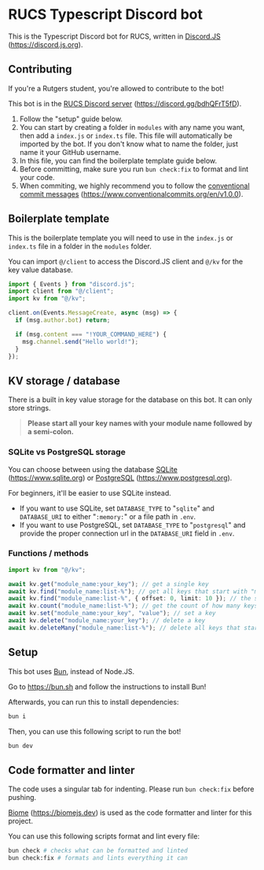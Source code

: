 # RUCS Typescript Discord bot

This is the Typescript Discord bot for RUCS, written in [Discord.JS](https://discord.js.org) (<https://discord.js.org>).

## Contributing

If you're a Rutgers student, you're allowed to contribute to the bot!

This bot is in the [RUCS Discord server](https://discord.gg/bdhQFrT5fD) (<https://discord.gg/bdhQFrT5fD>).

1. Follow the "setup" guide below.
2. You can start by creating a folder in `modules` with any name you want, then add a `index.js` or `index.ts` file. This file will automatically be imported by the bot. If you don't know what to name the folder, just name it your GitHub username.
3. In this file, you can find the boilerplate template guide below.
4. Before committing, make sure you run `bun check:fix` to format and lint your code.
5. When commiting, we highly recommend you to follow the [conventional commit messages](https://www.conventionalcommits.org/en/v1.0.0/) (<https://www.conventionalcommits.org/en/v1.0.0>).

## Boilerplate template

This is the boilerplate template you will need to use in the `index.js` or `index.ts` file in a folder in the `modules` folder.

You can import `@/client` to access the Discord.JS client and `@/kv` for the key value database.

```ts
import { Events } from "discord.js";
import client from "@/client";
import kv from "@/kv";

client.on(Events.MessageCreate, async (msg) => {
  if (msg.author.bot) return;

  if (msg.content === "!YOUR_COMMAND_HERE") {
    msg.channel.send("Hello world!");
  }
});
```

## KV storage / database

There is a built in key value storage for the database on this bot. It can only store strings.

> **Please start all your key names with your module name followed by a semi-colon.**

### SQLite vs PostgreSQL storage

You can choose between using the database [SQLite](https://www.sqlite.org) (<https://www.sqlite.org>) or [PostgreSQL](https://www.postgresql.org) (<https://www.postgresql.org>).

For beginners, it'll be easier to use SQLite instead.

- If you want to use SQLite, set `DATABASE_TYPE` to "`sqlite`" and `DATABASE_URI` to either "`:memory:`" or a file path in `.env`.
- If you want to use PostgreSQL, set `DATABASE_TYPE` to "`postgresql`" and provide the proper connection url in the `DATABASE_URI` field in `.env`.

### Functions / methods

```ts
import kv from "@/kv";

await kv.get("module_name:your_key"); // get a single key
await kv.find("module_name:list-%"); // get all keys that start with "module_name:list-"
await kv.find("module_name:list-%", { offset: 0, limit: 10 }); // the same function above with pagination support
await kv.count("module_name:list-%"); // get the count of how many keys start with "module_name:list-"
await kv.set("module_name:your_key", "value"); // set a key
await kv.delete("module_name:your_key"); // delete a key
await kv.deleteMany("module_name:list-%"); // delete all keys that start with "module_name:list-"
```

## Setup

This bot uses [Bun](https://bun.sh), instead of Node.JS.

Go to <https://bun.sh> and follow the instructions to install Bun!

Afterwards, you can run this to install dependencies:

```bash
bun i
```

Then, you can use this following script to run the bot!

```bash
bun dev
```

## Code formatter and linter

The code uses a singular tab for indenting. Please run `bun check:fix` before pushing.

[Biome](https://biomejs.dev/) (<https://biomejs.dev>) is used as the code formatter and linter for this project.

You can use this following scripts format and lint every file:

```bash
bun check # checks what can be formatted and linted
bun check:fix # formats and lints everything it can
```

